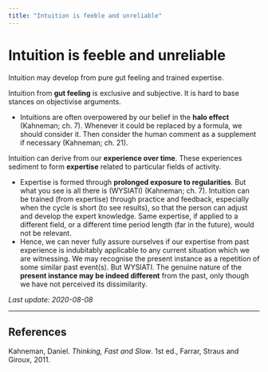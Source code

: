 ```yaml
---
title: "Intuition is feeble and unreliable"
---
```


# Intuition is feeble and unreliable

Intuition may develop from pure gut feeling and trained expertise.

Intuition from **gut feeling** is exclusive and subjective. It is hard to base stances on objectivise arguments.

- Intuitions are often overpowered by our belief in the **halo effect** (Kahneman; ch. 7). Whenever it could be replaced by a formula, we should consider it. Then consider the human comment as a supplement if necessary (Kahneman; ch. 21).

Intuition can derive from our **experience over time**. These experiences sediment to form **expertise** related to particular fields of activity.

- Expertise is formed through **prolonged exposure to regularities**. But what you see is all there is (WYSIATI) (Kahneman; ch. 7). Intuition can be trained (from expertise) through practice and feedback, especially when the cycle is short (to see results), so that the person can adjust and develop the expert knowledge. Same expertise, if applied to a different field, or a different time period length (far in the future), would not be relevant.
- Hence, we can never fully assure ourselves if our expertise from past experience is indubitably applicable to any current situation which we are witnessing. We may recognise the present instance as a repetition of some similar past event(s). But WYSIATI. The genuine nature of the **present instance may be indeed different** from the past, only though we have not perceived its dissimilarity.

*Last update: 2020-08-08*

* * *

## References
Kahneman, Daniel. _Thinking, Fast and Slow_. 1st ed., Farrar, Straus and Giroux, 2011.
